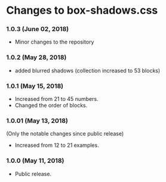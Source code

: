 # Changes to box-shadows.css

### 1.0.3 (June 02, 2018)

* Minor changes to the repository

### 1.0.2 (May 28, 2018)

* added blurred shadows (сollection increased to 53 blocks)

### 1.0.1 (May 15, 2018)

* Increased from 21 to 45 numbers.
* Сhanged the order of blocks.

### 1.0.01 (May 13, 2018)
(Only the notable changes since public release)
* Increased from 12 to 21 examples.

### 1.0.0 (May 11, 2018)
* Public release.
